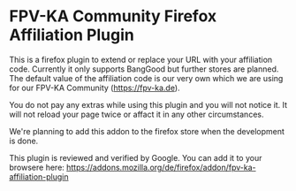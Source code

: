 # FPV-KA Community Firefox Affiliation Plugin

This is a firefox plugin to extend or replace your URL with your affiliation code.
Currently it only supports BangGood but further stores are planned.
The default value of the affiliation code is our very own which we are using for our FPV-KA Community (https://fpv-ka.de).

You do not pay any extras while using this plugin and you will not notice it. It will not reload your page twice or affact it in any other circumstances.

We're planning to add this addon to the firefox store when the development is done.


This plugin is reviewed and verified by Google. 
You can add it to your browsere here: https://addons.mozilla.org/de/firefox/addon/fpv-ka-affiliation-plugin
